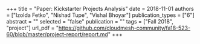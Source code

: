 +++
title = "Paper: Kickstarter Projects Analysis"
date = 2018-11-01
authors = ["Izolda Fetko", "Nishad Tupe", "Vishal Bhoyar"]
publication_types = ["6"]
abstract = ""
selected = "false"
publication = ""
tags = ["Fall 2018", "project"]
url_pdf = "https://github.com/cloudmesh-community/fa18-523-60/blob/master/project-report/report.md"
+++

